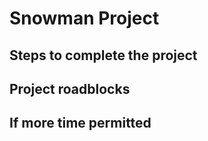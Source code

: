 # Snowman Project

## Steps to complete the project



## Project roadblocks



## If more time permitted 



